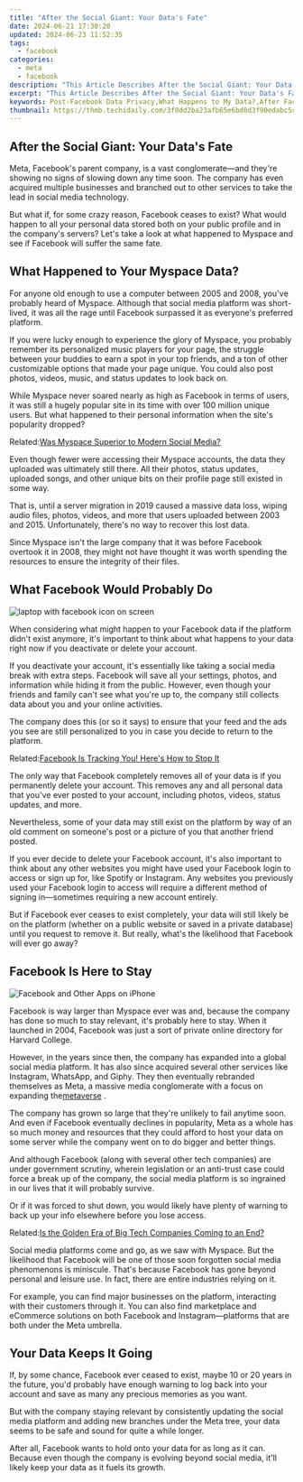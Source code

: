 ```yaml
---
title: "After the Social Giant: Your Data's Fate"
date: 2024-06-21 17:30:20
updated: 2024-06-23 11:52:35
tags:
  - facebook
categories:
  - meta
  - facebook
description: "This Article Describes After the Social Giant: Your Data's Fate"
excerpt: "This Article Describes After the Social Giant: Your Data's Fate"
keywords: Post-Facebook Data Privacy,What Happens to My Data?,After Facebook, Data Rights,Data Management Post Social Media,Future of User Data Ownership,Personal Data Post Social Giants,Protecting Your Data After Snapchat/Twitter
thumbnail: https://thmb.techidaily.com/3f0dd2ba23afb65e6bd0d3f90edabc5ca5d9604be85f232f57f9da3d1c3125e2.jpg
---
```


## After the Social Giant: Your Data's Fate

 Meta, Facebook's parent company, is a vast conglomerate—and they're showing no signs of slowing down any time soon. The company has even acquired multiple businesses and branched out to other services to take the lead in social media technology.

 But what if, for some crazy reason, Facebook ceases to exist? What would happen to all your personal data stored both on your public profile and in the company's servers? Let's take a look at what happened to Myspace and see if Facebook will suffer the same fate.

## What Happened to Your Myspace Data?

 For anyone old enough to use a computer between 2005 and 2008, you've probably heard of Myspace. Although that social media platform was short-lived, it was all the rage until Facebook surpassed it as everyone's preferred platform.

 If you were lucky enough to experience the glory of Myspace, you probably remember its personalized music players for your page, the struggle between your buddies to earn a spot in your top friends, and a ton of other customizable options that made your page unique. You could also post photos, videos, music, and status updates to look back on.

 While Myspace never soared nearly as high as Facebook in terms of users, it was still a hugely popular site in its time with over 100 million unique users. But what happened to their personal information when the site's popularity dropped?

 Related:[Was Myspace Superior to Modern Social Media?](https://www.makeuseof.com/reasons-why-myspace-was-great/)

 Even though fewer were accessing their Myspace accounts, the data they uploaded was ultimately still there. All their photos, status updates, uploaded songs, and other unique bits on their profile page still existed in some way.

 That is, until a server migration in 2019 caused a massive data loss, wiping audio files, photos, videos, and more that users uploaded between 2003 and 2015\. Unfortunately, there's no way to recover this lost data.

 Since Myspace isn't the large company that it was before Facebook overtook it in 2008, they might not have thought it was worth spending the resources to ensure the integrity of their files.

## What Facebook Would Probably Do

![laptop with facebook icon on screen](https://static1.makeuseofimages.com/wordpress/wp-content/uploads/2021/10/laptop-with-facebook-icon-on-screen.jpg)

 When considering what might happen to your Facebook data if the platform didn't exist anymore, it's important to think about what happens to your data right now if you deactivate or delete your account.

 If you deactivate your account, it's essentially like taking a social media break with extra steps. Facebook will save all your settings, photos, and information while hiding it from the public. However, even though your friends and family can't see what you're up to, the company still collects data about you and your online activities.

 The company does this (or so it says) to ensure that your feed and the ads you see are still personalized to you in case you decide to return to the platform.

 Related:[Facebook Is Tracking You! Here's How to Stop It](https://www.makeuseof.com/tag/facebook-tracking-stop/)

 The only way that Facebook completely removes all of your data is if you permanently delete your account. This removes any and all personal data that you've ever posted to your account, including photos, videos, status updates, and more.

 Nevertheless, some of your data may still exist on the platform by way of an old comment on someone's post or a picture of you that another friend posted.

 If you ever decide to delete your Facebook account, it's also important to think about any other websites you might have used your Facebook login to access or sign up for, like Spotify or Instagram. Any websites you previously used your Facebook login to access will require a different method of signing in—sometimes requiring a new account entirely.

 But if Facebook ever ceases to exist completely, your data will still likely be on the platform (whether on a public website or saved in a private database) until you request to remove it. But really, what's the likelihood that Facebook will ever go away?

## Facebook Is Here to Stay

![Facebook and Other Apps on iPhone](https://static1.makeuseofimages.com/wordpress/wp-content/uploads/2021/08/Facebook-and-Other-Apps-on-iPhone.jpg)

 Facebook is way larger than Myspace ever was and, because the company has done so much to stay relevant, it's probably here to stay. When it launched in 2004, Facebook was just a sort of private online directory for Harvard College.

 However, in the years since then, the company has expanded into a global social media platform. It has also since acquired several other services like Instagram, WhatsApp, and Giphy. They then eventually rebranded themselves as Meta, a massive media conglomerate with a focus on expanding the[metaverse](https://www.makeuseof.com/what-is-the-metaverse/) .

 The company has grown so large that they're unlikely to fail anytime soon. And even if Facebook eventually declines in popularity, Meta as a whole has so much money and resources that they could afford to host your data on some server while the company went on to do bigger and better things.

 And although Facebook (along with several other tech companies) are under government scrutiny, wherein legislation or an anti-trust case could force a break up of the company, the social media platform is so ingrained in our lives that it will probably survive.

 Or if it was forced to shut down, you would likely have plenty of warning to back up your info elsewhere before you lose access.

 Related:[Is the Golden Era of Big Tech Companies Coming to an End?](https://www.makeuseof.com/is-big-tech-in-trouble/)

 Social media platforms come and go, as we saw with Myspace. But the likelihood that Facebook will be one of those soon forgotten social media phenomenons is miniscule. That's because Facebook has gone beyond personal and leisure use. In fact, there are entire industries relying on it.

 For example, you can find major businesses on the platform, interacting with their customers through it. You can also find marketplace and eCommerce solutions on both Facebook and Instagram—platforms that are both under the Meta umbrella.

## Your Data Keeps It Going

 If, by some chance, Facebook ever ceased to exist, maybe 10 or 20 years in the future, you'd probably have enough warning to log back into your account and save as many any precious memories as you want.

 But with the company staying relevant by consistently updating the social media platform and adding new branches under the Meta tree, your data seems to be safe and sound for quite a while longer.

 After all, Facebook wants to hold onto your data for as long as it can. Because even though the company is evolving beyond social media, it'll likely keep your data as it fuels its growth.


<ins class="adsbygoogle"
     style="display:block"
     data-ad-format="autorelaxed"
     data-ad-client="ca-pub-7571918770474297"
     data-ad-slot="1223367746"></ins>



<ins class="adsbygoogle"
     style="display:block"
     data-ad-client="ca-pub-7571918770474297"
     data-ad-slot="8358498916"
     data-ad-format="auto"
     data-full-width-responsive="true"></ins>
